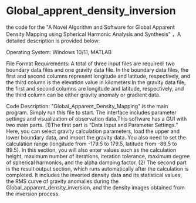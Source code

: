 # Global_apprent_density_inversion
the code for the "A Novel Algorithm and Software for Global Apparent Density Mapping using Spherical Harmonic Analysis and Synthesis" ，A detailed description is provided below:

Operating System: Windows 10/11, MATLAB

File Format Requirements: A total of three input files are required: two boundary data files and one gravity data file.
In the boundary data files, the first and second columns represent longitude and latitude, respectively, and the third column is the elevation value in kilometers.In the gravity data file, the first and second columns are longitude and latitude, respectively, and the third column can be either gravity anomaly or gradient data.

Code Description:  "Global_Apparent_Density_Mapping" is the main program. Simply run this file to start. The interface includes parameter settings and visualization of observation data.This software has a GUI with two main parts. (1)The first part is “Data Input and Parameter Settings.” Here, you can select gravity calculation parameters, load the upper and lower boundary data, and import the gravity data. You also need to set the calculation range (longitude from -179.5 to 179.5, latitude from -89.5 to 89.5). In this section, you will also enter values such as the calculation height, maximum number of iterations, iteration tolerance, maximum degree of spherical harmonics, and the alpha damping factor.
 (2) The second part is the result output section, which runs automatically after the calculation is completed. It includes the inverted density data and its statistical values, the RMS curve of gravity anomalies during the Global_apparent_density_inversion, and the density images obtained from the inversion process.
